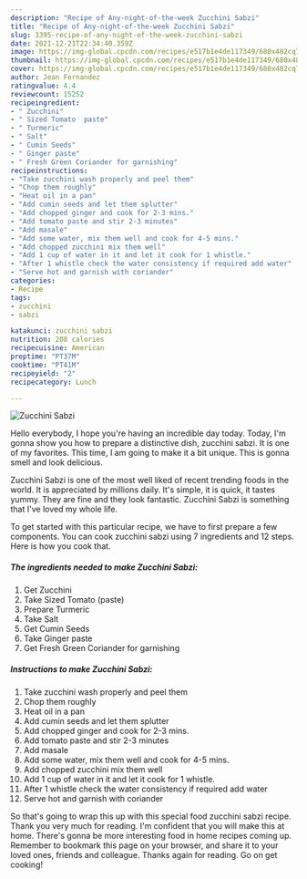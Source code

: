 ```yaml
---
description: "Recipe of Any-night-of-the-week Zucchini Sabzi"
title: "Recipe of Any-night-of-the-week Zucchini Sabzi"
slug: 3395-recipe-of-any-night-of-the-week-zucchini-sabzi
date: 2021-12-21T22:34:40.359Z
image: https://img-global.cpcdn.com/recipes/e517b1e4de117349/680x482cq70/zucchini-sabzi-recipe-main-photo.jpg
thumbnail: https://img-global.cpcdn.com/recipes/e517b1e4de117349/680x482cq70/zucchini-sabzi-recipe-main-photo.jpg
cover: https://img-global.cpcdn.com/recipes/e517b1e4de117349/680x482cq70/zucchini-sabzi-recipe-main-photo.jpg
author: Jean Fernandez
ratingvalue: 4.4
reviewcount: 15252
recipeingredient:
- " Zucchini"
- " Sized Tomato  paste"
- " Turmeric"
- " Salt"
- " Cumin Seeds"
- " Ginger paste"
- " Fresh Green Coriander for garnishing"
recipeinstructions:
- "Take zucchini wash properly and peel them"
- "Chop them roughly"
- "Heat oil in a pan"
- "Add cumin seeds and let them splutter"
- "Add chopped ginger and cook for 2-3 mins."
- "Add tomato paste and stir 2-3 minutes"
- "Add masale"
- "Add some water, mix them well and cook for 4-5 mins."
- "Add chopped zucchini mix them well"
- "Add 1 cup of water in it and let it cook for 1 whistle."
- "After 1 whistle check the water consistency if required add water"
- "Serve hot and garnish with coriander"
categories:
- Recipe
tags:
- zucchini
- sabzi

katakunci: zucchini sabzi 
nutrition: 208 calories
recipecuisine: American
preptime: "PT37M"
cooktime: "PT41M"
recipeyield: "2"
recipecategory: Lunch

---
```



![Zucchini Sabzi](https://img-global.cpcdn.com/recipes/e517b1e4de117349/680x482cq70/zucchini-sabzi-recipe-main-photo.jpg)

Hello everybody, I hope you're having an incredible day today. Today, I'm gonna show you how to prepare a distinctive dish, zucchini sabzi. It is one of my favorites. This time, I am going to make it a bit unique. This is gonna smell and look delicious.



Zucchini Sabzi is one of the most well liked of recent trending foods in the world. It is appreciated by millions daily. It's simple, it is quick, it tastes yummy. They are fine and they look fantastic. Zucchini Sabzi is something that I've loved my whole life.


To get started with this particular recipe, we have to first prepare a few components. You can cook zucchini sabzi using 7 ingredients and 12 steps. Here is how you cook that.

<!--inarticleads1-->

##### The ingredients needed to make Zucchini Sabzi:

1. Get  Zucchini
1. Take  Sized Tomato  (paste)
1. Prepare  Turmeric
1. Take  Salt
1. Get  Cumin Seeds
1. Take  Ginger paste
1. Get  Fresh Green Coriander for garnishing




<!--inarticleads2-->

##### Instructions to make Zucchini Sabzi:

1. Take zucchini wash properly and peel them
1. Chop them roughly
1. Heat oil in a pan
1. Add cumin seeds and let them splutter
1. Add chopped ginger and cook for 2-3 mins.
1. Add tomato paste and stir 2-3 minutes
1. Add masale
1. Add some water, mix them well and cook for 4-5 mins.
1. Add chopped zucchini mix them well
1. Add 1 cup of water in it and let it cook for 1 whistle.
1. After 1 whistle check the water consistency if required add water
1. Serve hot and garnish with coriander




So that's going to wrap this up with this special food zucchini sabzi recipe. Thank you very much for reading. I'm confident that you will make this at home. There's gonna be more interesting food in home recipes coming up. Remember to bookmark this page on your browser, and share it to your loved ones, friends and colleague. Thanks again for reading. Go on get cooking!
